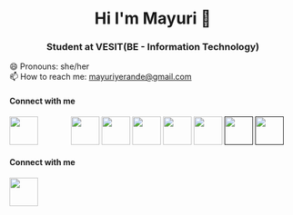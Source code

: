 <h1 align="center"> Hi I'm Mayuri 👋 </h1>
<h3 align="center"> Student at VESIT(BE - Information Technology) </h3>

<!--
**mayuriyerande123/mayuriyerande123** is a ✨ _special_ ✨ repository because its `README.md` (this file) appears on your GitHub profile.

Here are some ideas to get you started:

- 🔭 I’m currently working on ...
- 🌱 I’m currently learning ...
- 👯 I’m looking to collaborate on ...
- 🤔 I’m looking for help with ...
- 💬 Ask me about ...
📫 How to reach me: 
- 😄 Pronouns: ...
- ⚡ Fun fact: ...
-->
😄 Pronouns: she/her \
📫 How to reach me: mayuriyerande@gmail.com

<h4> Connect with me</h4>
<a href="https://www.cprogramming.com/"><img src="https://upload.wikimedia.org/wikipedia/commons/thumb/1/18/C_Programming_Language.svg/1200px-C_Programming_Language.svg.png" width="50" height="50"></a>
<a href="https://www.cprogramming.com/"><img src="data:image/gif;base64,R0lGODlhAQABAIAAAP///////yH5BAEKAAEALAAAAAABAAEAAAICTAEAOw==" width="50" height="50"></a>
<a href="https://html.com/"><img src="https://cdn.pixabay.com/photo/2017/08/05/11/16/logo-2582748_960_720.png" width="50" height="50"></a>
<a href="https://getbootstrap.com/"><img src="https://upload.wikimedia.org/wikipedia/commons/thumb/b/b2/Bootstrap_logo.svg/2560px-Bootstrap_logo.svg.png" width="50" height="50"></a>
<a href="https://www.w3schools.com/css/"><img src="https://upload.wikimedia.org/wikipedia/commons/thumb/d/d5/CSS3_logo_and_wordmark.svg/1200px-CSS3_logo_and_wordmark.svg.png" width="50" height="50"></a>
<a href="https://www.w3schools.com/js/"><img src="https://encrypted-tbn0.gstatic.com/images?q=tbn:ANd9GcSAlz-3WQuAmBOv-7B0UoXAoAFoOXYISdGNzjd1R9Ui&s" width="50" height="50"></a>
<a href="https://www.python.org/"><img src="https://qph.cf2.quoracdn.net/main-qimg-28cadbd02699c25a88e5c78d73c7babc" width="50" height="50"></a>
<a href=""><img src="" width="50" height="50"></a>
<a href=""><img src="" width="50" height="50"></a>


<h4> Connect with me</h4>
<a href="https://www.linkedin.com/in/mayuri-yerande-527327233l"><img src="https://iconarchive.com/download/i82926/limav/flat-gradient-social/Linkedin.ico" width="50" height="50"></a>

